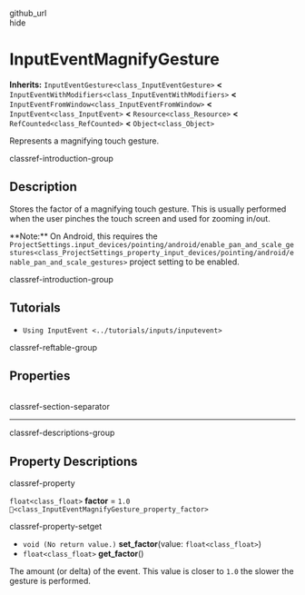 github\_url  
hide

# InputEventMagnifyGesture

**Inherits:** `InputEventGesture<class_InputEventGesture>` **&lt;**
`InputEventWithModifiers<class_InputEventWithModifiers>` **&lt;**
`InputEventFromWindow<class_InputEventFromWindow>` **&lt;**
`InputEvent<class_InputEvent>` **&lt;** `Resource<class_Resource>`
**&lt;** `RefCounted<class_RefCounted>` **&lt;** `Object<class_Object>`

Represents a magnifying touch gesture.

classref-introduction-group

## Description

Stores the factor of a magnifying touch gesture. This is usually
performed when the user pinches the touch screen and used for zooming
in/out.

\*\*Note:\*\* On Android, this requires the
`ProjectSettings.input_devices/pointing/android/enable_pan_and_scale_gestures<class_ProjectSettings_property_input_devices/pointing/android/enable_pan_and_scale_gestures>`
project setting to be enabled.

classref-introduction-group

## Tutorials

-   `Using InputEvent <../tutorials/inputs/inputevent>`

classref-reftable-group

## Properties

<table>
<tbody>
<tr>
</tr>
</tbody>
</table>

classref-section-separator

------------------------------------------------------------------------

classref-descriptions-group

## Property Descriptions

classref-property

`float<class_float>` **factor** = `1.0`
`🔗<class_InputEventMagnifyGesture_property_factor>`

classref-property-setget

-   `void (No return value.)` **set\_factor**(value:
    `float<class_float>`)
-   `float<class_float>` **get\_factor**()

The amount (or delta) of the event. This value is closer to `1.0` the
slower the gesture is performed.
